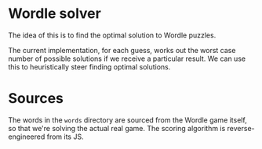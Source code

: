 # Wordle solver

The idea of this is to find the optimal solution to Wordle puzzles.

The current implementation, for each guess, works out the worst case
number of possible solutions if we receive a particular result. We can
use this to heuristically steer finding optimal solutions.

# Sources

The words in the `words` directory are sourced from the Wordle game
itself, so that we're solving the actual real game. The scoring
algorithm is reverse-engineered from its JS.
